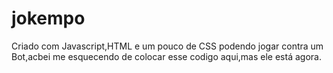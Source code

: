 # jokempo
Criado com Javascript,HTML e um pouco de CSS podendo jogar contra um Bot,acbei me esquecendo de colocar esse codigo aqui,mas ele está agora.
